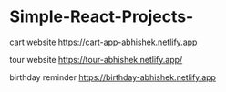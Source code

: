 # Simple-React-Projects-

cart website
https://cart-app-abhishek.netlify.app

tour website
https://tour-abhishek.netlify.app/

birthday reminder
https://birthday-abhishek.netlify.app
